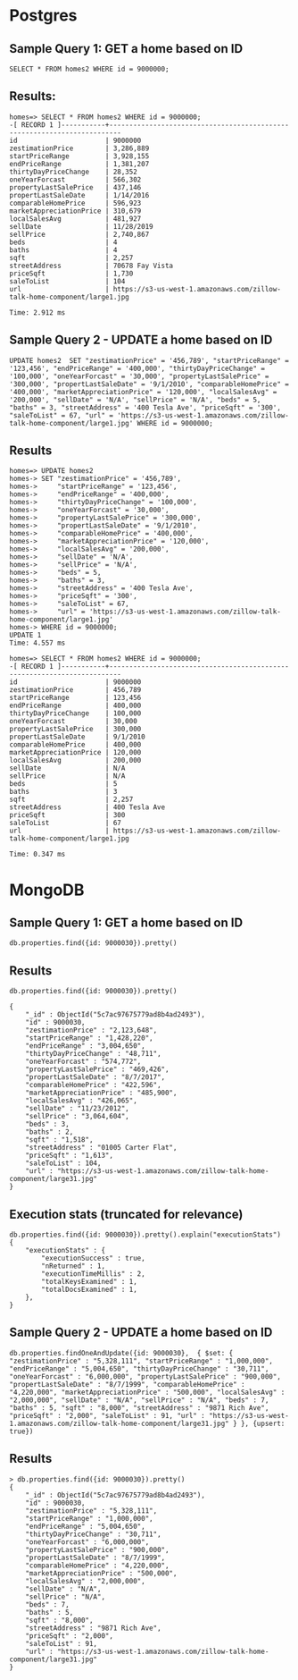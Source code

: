 # Postgres
## Sample Query 1: GET a home based on ID
`SELECT * FROM homes2 WHERE id = 9000000;`

## Results:

```
homes=> SELECT * FROM homes2 WHERE id = 9000000;
-[ RECORD 1 ]-----------+-------------------------------------------------------------------------
id                      | 9000000
zestimationPrice        | 3,286,889
startPriceRange         | 3,928,155
endPriceRange           | 1,381,207
thirtyDayPriceChange    | 28,352
oneYearForcast          | 566,302
propertyLastSalePrice   | 437,146
propertLastSaleDate     | 1/14/2016
comparableHomePrice     | 596,923
marketAppreciationPrice | 310,679
localSalesAvg           | 481,927
sellDate                | 11/28/2019
sellPrice               | 2,740,867
beds                    | 4
baths                   | 4
sqft                    | 2,257
streetAddress           | 70678 Fay Vista
priceSqft               | 1,730
saleToList              | 104
url                     | https://s3-us-west-1.amazonaws.com/zillow-talk-home-component/large1.jpg

Time: 2.912 ms
```

## Sample Query 2 - UPDATE a home based on ID
`
UPDATE homes2 
SET "zestimationPrice" = '456,789',
    "startPriceRange" = '123,456',
    "endPriceRange" = '400,000',
    "thirtyDayPriceChange" = '100,000',
    "oneYearForcast" = '30,000',
    "propertyLastSalePrice" = '300,000',
    "propertLastSaleDate" = '9/1/2010',
    "comparableHomePrice" = '400,000',
    "marketAppreciationPrice" = '120,000',
    "localSalesAvg" = '200,000',
    "sellDate" = 'N/A',
    "sellPrice" = 'N/A',
    "beds" = 5,
    "baths" = 3,
    "streetAddress" = '400 Tesla Ave',
    "priceSqft" = '300',
    "saleToList" = 67,
    "url" = 'https://s3-us-west-1.amazonaws.com/zillow-talk-home-component/large1.jpg'
WHERE id = 9000000;
`
## Results

```
homes=> UPDATE homes2 
homes-> SET "zestimationPrice" = '456,789',
homes->     "startPriceRange" = '123,456',
homes->     "endPriceRange" = '400,000',
homes->     "thirtyDayPriceChange" = '100,000',
homes->     "oneYearForcast" = '30,000',
homes->     "propertyLastSalePrice" = '300,000',
homes->     "propertLastSaleDate" = '9/1/2010',
homes->     "comparableHomePrice" = '400,000',
homes->     "marketAppreciationPrice" = '120,000',
homes->     "localSalesAvg" = '200,000',
homes->     "sellDate" = 'N/A',
homes->     "sellPrice" = 'N/A',
homes->     "beds" = 5,
homes->     "baths" = 3,
homes->     "streetAddress" = '400 Tesla Ave',
homes->     "priceSqft" = '300',
homes->     "saleToList" = 67,
homes->     "url" = 'https://s3-us-west-1.amazonaws.com/zillow-talk-home-component/large1.jpg'
homes-> WHERE id = 9000000;
UPDATE 1
Time: 4.557 ms

homes=> SELECT * FROM homes2 WHERE id = 9000000;
-[ RECORD 1 ]-----------+-------------------------------------------------------------------------
id                      | 9000000
zestimationPrice        | 456,789
startPriceRange         | 123,456
endPriceRange           | 400,000
thirtyDayPriceChange    | 100,000
oneYearForcast          | 30,000
propertyLastSalePrice   | 300,000
propertLastSaleDate     | 9/1/2010
comparableHomePrice     | 400,000
marketAppreciationPrice | 120,000
localSalesAvg           | 200,000
sellDate                | N/A
sellPrice               | N/A
beds                    | 5
baths                   | 3
sqft                    | 2,257
streetAddress           | 400 Tesla Ave
priceSqft               | 300
saleToList              | 67
url                     | https://s3-us-west-1.amazonaws.com/zillow-talk-home-component/large1.jpg

Time: 0.347 ms
```

# MongoDB

## Sample Query 1: GET a home based on ID
`db.properties.find({id: 9000030}).pretty()`

## Results

```
db.properties.find({id: 9000030}).pretty()

{
	"_id" : ObjectId("5c7ac97675779ad8b4ad2493"),
	"id" : 9000030,
	"zestimationPrice" : "2,123,648",
	"startPriceRange" : "1,428,220",
	"endPriceRange" : "3,004,650",
	"thirtyDayPriceChange" : "48,711",
	"oneYearForcast" : "574,772",
	"propertyLastSalePrice" : "469,426",
	"propertLastSaleDate" : "8/7/2017",
	"comparableHomePrice" : "422,596",
	"marketAppreciationPrice" : "485,900",
	"localSalesAvg" : "426,065",
	"sellDate" : "11/23/2012",
	"sellPrice" : "3,064,604",
	"beds" : 3,
	"baths" : 2,
	"sqft" : "1,518",
	"streetAddress" : "01005 Carter Flat",
	"priceSqft" : "1,613",
	"saleToList" : 104,
	"url" : "https://s3-us-west-1.amazonaws.com/zillow-talk-home-component/large31.jpg"
}
```

## Execution stats (truncated for relevance)
```
db.properties.find({id: 9000030}).pretty().explain("executionStats")
{
	"executionStats" : {
		"executionSuccess" : true,
		"nReturned" : 1,
		"executionTimeMillis" : 2,
		"totalKeysExamined" : 1,
		"totalDocsExamined" : 1,
	},
}
```
## Sample Query 2 - UPDATE a home based on ID

`db.properties.findOneAndUpdate({id: 9000030}, 
{ $set:
	{ "zestimationPrice" : "5,328,111",
	"startPriceRange" : "1,000,000",
	"endPriceRange" : "5,004,650",
	"thirtyDayPriceChange" : "30,711",
	"oneYearForcast" : "6,000,000",
	"propertyLastSalePrice" : "900,000",
	"propertLastSaleDate" : "8/7/1999",
	"comparableHomePrice" : "4,220,000",
	"marketAppreciationPrice" : "500,000",
	"localSalesAvg" : "2,000,000",
	"sellDate" : "N/A",
	"sellPrice" : "N/A",
	"beds" : 7,
	"baths" : 5,
	"sqft" : "8,000",
	"streetAddress" : "9871 Rich Ave",
	"priceSqft" : "2,000",
	"saleToList" : 91,
	"url" : "https://s3-us-west-1.amazonaws.com/zillow-talk-home-component/large31.jpg"
  }
}, {upsert: true})`

## Results
```
> db.properties.find({id: 9000030}).pretty()
{
	"_id" : ObjectId("5c7ac97675779ad8b4ad2493"),
	"id" : 9000030,
	"zestimationPrice" : "5,328,111",
	"startPriceRange" : "1,000,000",
	"endPriceRange" : "5,004,650",
	"thirtyDayPriceChange" : "30,711",
	"oneYearForcast" : "6,000,000",
	"propertyLastSalePrice" : "900,000",
	"propertLastSaleDate" : "8/7/1999",
	"comparableHomePrice" : "4,220,000",
	"marketAppreciationPrice" : "500,000",
	"localSalesAvg" : "2,000,000",
	"sellDate" : "N/A",
	"sellPrice" : "N/A",
	"beds" : 7,
	"baths" : 5,
	"sqft" : "8,000",
	"streetAddress" : "9871 Rich Ave",
	"priceSqft" : "2,000",
	"saleToList" : 91,
	"url" : "https://s3-us-west-1.amazonaws.com/zillow-talk-home-component/large31.jpg"
}
